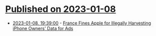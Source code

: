 # [Published on 2023-01-08](index.md)

* [2023-01-08, 19:39:00](https://apple.slashdot.org/story/23/01/08/1938222/france-fines-apple-for-illegally-harvesting-iphone-owners-data-for-ads?utm_source=rss1.0mainlinkanon&utm_medium=feed) - [France Fines Apple for Illegally Harvesting iPhone Owners' Data for Ads](https://apple.slashdot.org/story/23/01/08/1938222/france-fines-apple-for-illegally-harvesting-iphone-owners-data-for-ads?utm_source=rss1.0mainlinkanon&utm_medium=feed)
